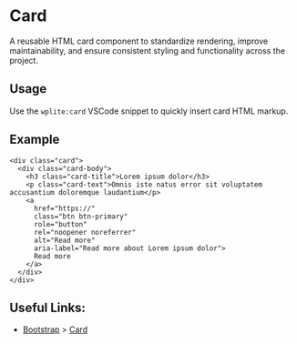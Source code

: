# Card

A reusable HTML card component to standardize rendering, improve maintainability, and ensure consistent styling and functionality across the project.

## Usage

Use the `wplite:card` VSCode snippet to quickly insert card HTML markup.

## Example

```phtml
<div class="card">
  <div class="card-body">
    <h3 class="card-title">Lorem ipsum dolor</h3>
    <p class="card-text">Omnis iste natus error sit voluptatem accusantium doloremque laudantium</p>
    <a
      href="https://"
      class="btn btn-primary"
      role="button"
      rel="noopener noreferrer"
      alt="Read more"
      aria-label="Read more about Lorem ipsum dolor">
      Read more
    </a>
  </div>
</div>
```

## Useful Links:

- [Bootstrap](https://getbootstrap.com/) > [Card](https://getbootstrap.com/docs/5.3/components/card/)
